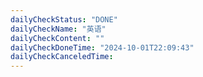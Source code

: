 ```yaml
---
dailyCheckStatus: "DONE"
dailyCheckName: "英语"
dailyCheckContent: ""
dailyCheckDoneTime: "2024-10-01T22:09:43"
dailyCheckCanceledTime:
---
```


